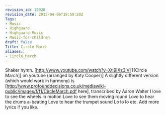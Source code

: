```yaml
---
revision_id: 19928
revision_date: 2013-04-06T18:59:20Z
Tags:
- Music
- Highguard
- Highguard-Music
- Music-for-children
draft: false
Title: Circle March
aliases:
- Circle_March
---
```

Shaker hymn.
[http://www.youtube.com/watch?v=Xti9lXz3lVI [[Circle March]] on youtube (arranged by Katy Cooper)]
A slightly different version (which would work in harmony) is [http://www.profounddecisions.co.uk/mediawiki-public/images/f/f1/CircleMarch.pdf here], transcribed by Aaron Walter
I love to see the wheels in motion
Love to see them moving round
Love to hear the drums a-beating
Love to hear the trumpet sound
Lo lo lo etc.
Add more lyrics if you like.